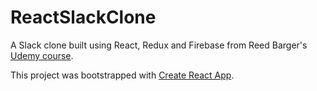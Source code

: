 # ReactSlackClone

A Slack clone built using React, Redux and Firebase from Reed Barger's [Udemy course](http://www.udemy.com/build-a-slack-chat-app-with-react-redux-and-firebase).

This project was bootstrapped with [Create React App](https://github.com/facebookincubator/create-react-app).


